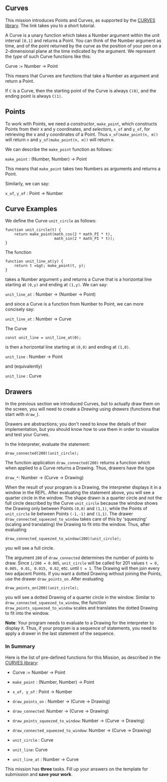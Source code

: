 ## Curves

This mission introduces Points and Curves, as supported by the
[CURVES library](https://source-academy.github.io/source/CURVES). The
link takes you to a short tutorial.

A Curve is a unary function which takes a Number argument within the
unit interval `[0,1]` and returns a Point.
You can think of the Number argument as time,
and of the point returned by the curve as the position
of your pen on a 2-dimensional plane at the time indicated by the
argument. We represent the *type* of such Curve functions like this:

Curve := Number → Point

This means that Curves are functions that take a Number as
argument and return a Point. 

If `C` is a Curve, then the starting
point of the Curve is always `C(0)`, and the ending point is always
`C(1)`.

## Points

To work with Points, we need a *constructor*, `make_point`, which
constructs Points from their x and y coordinates, and _selectors_,
`x_of` and `y_of`, for retrieving the x and y coordinates of a
Point. Thus `x_of(make_point(n, m))` will return `n` and 
`y_of(make_point(n, m))` will return `m`.

We can describe the `make_point` function as follows:

`make_point` : (Number, Number) → Point

This means that `make_point` takes two Numbers as arguments and
returns a Point.

Similarly, we can say:

`x_of`, `y_of` : Point → Number

## Curve Examples

We define the Curve `unit_circle` as follows:

```
function unit_circle(t) {
    return make_point(math_cos(2 * math_PI * t),
                      math_sin(2 * math_PI * t));
}
```

The function

```
function unit_line_at(y) {
    return t =&gt; make_point(t, y);
}
```

takes a Number argument `y` and returns
a Curve that is a horizontal line starting at
`(0,y)` and ending at `(1,y)`. We can say:

`unit_line_at` : Number → (Number → Point)

and since a Curve is a function from Number to Point, we can
more concisely say:

`unit_line_at` : Number → Curve

The Curve

```
const unit_line = unit_line_at(0);
```

is then a horizontal line starting at `(0,0)` and ending at `(1,0)`.

`unit_line` : Number → Point

and (equivalently)

`unit_line` : Curve

## Drawers

In the previous section we introduced Curves, but to actually draw
them on the screen, you will need to create a *Drawing* using
*drawers* (functions that start with `draw_`).

Drawers are abstractions; you don't need to know the
details of their implementation, but you should know how to use them
in order to visualize and test your Curves.

In the Interpreter, evaluate the statement:

```
draw_connected(200)(unit_circle);
```

The function application `draw_connected(200)` returns a function
which when applied to a Curve returns a Drawing.
Thus, drawers have the type

`draw_*`: Number → (Curve → Drawing)

When the result of your program is a Drawing, the interpreter displays it in a
window in the REPL.
After evaluating the statement above, you will see a quarter circle in
the window. The shape drawn is a quarter circle and not the full
circle described by the Curve `unit_circle` because the window shows
the Drawing only between Points `(0,0)` and `(1,1)`,
while the Points of `unit_circle` lie between Points `(-1,-1)` and
`(1,1)`. The drawer `draw_connected_squeezed_to_window`
takes care of this by 'squeezing' (scaling and translating) the
Drawing to fit into the window. Thus, after
evaluating

```
draw_connected_squeezed_to_window(200)(unit_circle);
```

you will see a full circle.

The argument `200` of `draw_connected` determines the number of points
to draw. Since `1/200 = 0.005`, `unit_circle` will be called for 201
values `t = 0, 0.005, 0.01, 0.015, 0.02`, etc. until `t = 1`. The
Drawing will then join every two adjacent Points.
If you want a dotted Drawing without joining the Points,
use the drawer `draw_points_on`. After evaluating

```
draw_points_on(200)(unit_circle);
```

you will see a dotted Drawing of a quarter circle in the window.
Similar to `draw_connected_squeezed_to_window`, the function
`draw_points_squeezed_to_window`
scales and translates the dotted Drawing to fit into the window.

**Note**: Your program needs to evaluate to a Drawing for the interpreter
to display it. Thus, if your program is a sequence of statements, you
need to apply a drawer in the last statement of the sequence.

### In Summary

Here is the list of pre-defined functions for this Mission, as described
in the [CURVES library](https://source-academy.github.io/source/CURVES/index.html):

- Curve := Number → Point
- `make_point` : (Number, Number) → Point
- `x_of, y_of` : Point → Number
- `draw_points_on` : Number → (Curve → Drawing)
- `draw_connected`: Number → (Curve → Drawing)
- `draw_points_squeezed_to_window`: Number → (Curve → Drawing)
- `draw_connected_squeezed_to_window`: Number → (Curve → Drawing)

- `unit_circle` : Curve
- `unit_line`: Curve
- `unit_line_at` : Number → Curve

This mission has **three** tasks. Fill up your
answers on the template for submission and **save your work**.